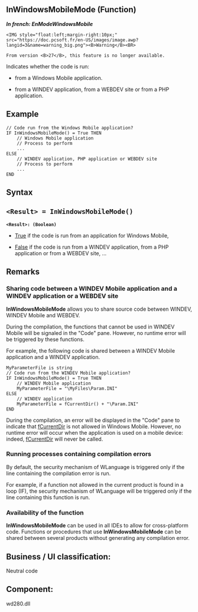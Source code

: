 


## InWindowsMobileMode (Function)

***In french: EnModeWindowsMobile***

<DIV class="specObsolete">
	<IMG style="float:left;margin-right:10px;" src="https://doc.pcsoft.fr/en-US/images/image.awp?langid=3&name=warning_big.png"><B>Warning</B><BR>
	From version <B>27</B>, this feature is no longer available.
</DIV><a name="XUse"></a>
<a name="Use"></a>
<a name="description"></a>
Indicates whether the code is run:

- from a Windows Mobile application.

- from a WINDEV application, from a WEBDEV site or from a PHP application.





<a name="Example1"></a>
<a name="sample_code"></a>

## Example


```wl
// Code run from the Windows Mobile application?
IF InWindowsMobileMode() = True THEN
	// Windows Mobile application 
	// Process to perform
	...
ELSE
	// WINDEV application, PHP application or WEBDEV site
	// Process to perform
	...
END
```

<a name="XSYNTAX"></a>
<a name="SYNTAX1"></a>

## Syntax

`<Result> = InWindowsMobileMode()`
---

**`<Result>: (Boolean)`**



- <u><u><u><u>True</u></u></u></u> if the code is run from an application for Windows Mobile, 

- <u><u><u><u>False</u></u></u></u> if the code is run from a WINDEV application, from a PHP application or from a WEBDEV site, ...






<a name="NOTE0"></a>
<a name="NOTE0_1"></a>

## Remarks


### Sharing code between a WINDEV Mobile application and a WINDEV application or a WEBDEV site
<a name="sharing_code_between_windev_mobile_application_and_windev_application_webdev_site_ELTPARAGRAPHE000092"></a>

**InWindowsMobileMode** allows you to share source code between WINDEV, WINDEV Mobile and WEBDEV.

During the compilation, the functions that cannot be used in WINDEV Mobile will be signaled in the "Code" pane. However, no runtime error will be triggered by these functions.

For example, the following code is shared between a WINDEV Mobile application and a WINDEV application.


```wl
MyParameterFile is string
// Code run from the WINDEV Mobile application?
IF InWindowsMobileMode() = True THEN
	// WINDEV Mobile application
	MyParameterFile = "\MyFiles\Param.INI"
ELSE
	// WINDEV application
	MyParameterFile = fCurrentDir() + "\Param.INI"
END
```
During the compilation, an error will be displayed in the "Code" pane to indicate that [fCurrentDir](../WDLang1/3036022.md) is not allowed in Windows Mobile. However, no runtime error will occur when the application is used on a mobile device: indeed, [fCurrentDir](../WDLang1/3036022.md) will never be called.
<a name="NOTE0_2"></a>


### Running processes containing compilation errors
<a name="running_processes_containing_compilation_errors_ELTPARAGRAPHE000246"></a>

By default, the security mechanism of WLanguage is triggered only if the line containing the compilation error is run.

For example, if a function not allowed in the current product is found in a loop (IF), the security mechanism of WLanguage will be triggered only if the line containing this function is run.
<a name="NOTE0_3"></a>


### Availability of the function
<a name="availability_the_function_ELTPARAGRAPHE000258"></a>

**InWindowsMobileMode** can be used in all IDEs to allow for cross-platform code. Functions or procedures that use **InWindowsMobileMode** can be shared between several products without generating any compilation error.

<a name="XComponent"></a>

## Business / UI classification:
Neutral code
## Component:
wd280.dll
